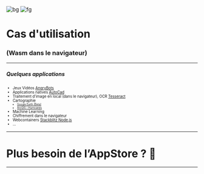 ![bg](#3AF1F2)
![fg](#000000)

# Cas d'utilisation
### (Wasm dans le navigateur)
---
<style scoped>
ul {
   font-size: 70%;
}
</style>
##### Quelques applications

- Jeux Vidéos <a href="https://beta.unity3d.com/jonas/AngryBots/" target="_blank">AngryBots</a>
- Applications natives <a href="https://web.autocad.com" target="_blank">AutoCad</a>
- Traitement d’image en local (dans le navigateur), OCR <a href="hhttps://github.com/naptha/tesseract.js" target="_blank">Tesseract</a>
- Cartographie
  - <a href="https://earth.google.com/web/search/L%27Institut+Agro+Montpellier,+2+Place+Pierre+Viala,+Montpellier/@43.6172816,3.854877,49.43736742a,739.58630853d,35y,0h,45t,0r/data=CqkBGn8SeQolMHgxMmI2YWVmYTY2NjgzNWIxOjB4NGRmYmJmMDg5NjljMmUyYxkWNl4VA89FQCEb0qjAydYOQCo-TCdJbnN0aXR1dCBBZ3JvIE1vbnRwZWxsaWVyLCAyIFBsYWNlIFBpZXJyZSBWaWFsYSwgTW9udHBlbGxpZXIYAiABIiYKJAlZzs7dY9RFQBGkiDfcvMxFQBm5OcB3Eg0PQCE5DT7JmWMOQCgC?beta=1" target="_blank">Google Earth (Beta)</a>
  - <a href="https://ycabon.github.io/2018-devsummit-plenary/2-hurricanes.html" target="_blank">ArcGIS - Hurricanes</a>
- Machine Learning
- Chiffrement dans le navigateur
- Webcontainers <a href="https://stackblitz.com/edit/node-merzas?file=package.json,index.js" target="_blank">Stackblitz Node.js</a>
- ...

<!--
- https://blog.unity.com/technology/webassembly-is-here
- OCR ordonances Doctolib
- https://blog.stackblitz.com/posts/introducing-webcontainers/
- https://github.com/stackblitz/webcontainer-core
- https://stackblitz.com/edit/node-merzas?file=package.json,index.js

-->
---
# Plus besoin de l’AppStore ? 😬

<!-- l'avenir nous le dira -->

---
